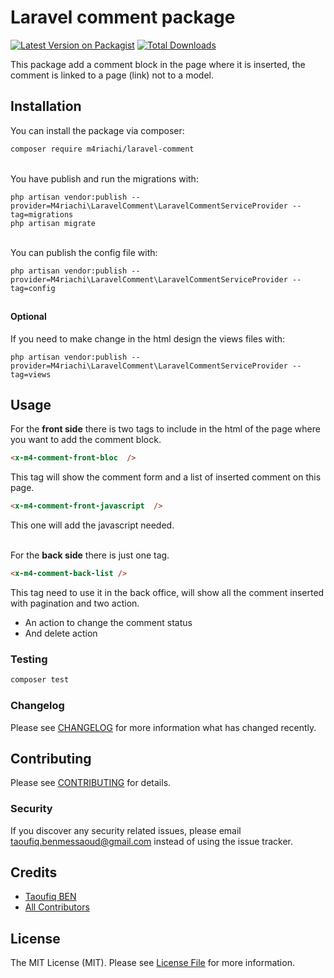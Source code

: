 # Laravel comment package

[![Latest Version on Packagist](https://img.shields.io/packagist/v/m4riachi/laravel-comment.svg?style=flat-square)](https://packagist.org/packages/m4riachi/laravel-comment)
[![Total Downloads](https://img.shields.io/packagist/dt/m4riachi/laravel-comment.svg?style=flat-square)](https://packagist.org/packages/m4riachi/laravel-comment)

This package add a comment block in the page where it is inserted, the comment is linked to a page (link) not to a model.

## Installation

You can install the package via composer:

```bash
composer require m4riachi/laravel-comment
```
\
You have publish and run the migrations with:
```shell script
php artisan vendor:publish --provider=M4riachi\LaravelComment\LaravelCommentServiceProvider --tag=migrations
php artisan migrate
```
\
You can publish the config file with:
```shell script
php artisan vendor:publish --provider=M4riachi\LaravelComment\LaravelCommentServiceProvider --tag=config
```
##
#### Optional
If you need to make change in the html design the views files with:
```shell script
php artisan vendor:publish --provider=M4riachi\LaravelComment\LaravelCommentServiceProvider --tag=views
```
## Usage
For the **front side** there is two tags to include in the html of the page where you want to add the comment block.
```html
<x-m4-comment-front-bloc  />
```
This tag will show the comment form and a list of inserted comment on this page.
```html
<x-m4-comment-front-javascript  />
```
This one will add the javascript needed.

\
For the **back side** there is just one tag.
```html
<x-m4-comment-back-list />
```
This tag need to use it in the back office, will show all the comment inserted with pagination and two action.
- An action to change the comment status
- And delete action

### Testing

```bash
composer test
```

### Changelog

Please see [CHANGELOG](CHANGELOG.md) for more information what has changed recently.

## Contributing

Please see [CONTRIBUTING](CONTRIBUTING.md) for details.

### Security

If you discover any security related issues, please email taoufiq.benmessaoud@gmail.com instead of using the issue tracker.

## Credits

-   [Taoufiq BEN](https://github.com/m4riachi)
-   [All Contributors](../../contributors)

## License

The MIT License (MIT). Please see [License File](LICENSE.md) for more information.
